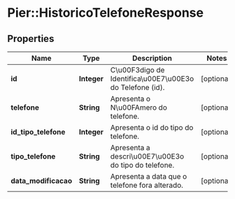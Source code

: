 # Pier::HistoricoTelefoneResponse

## Properties
Name | Type | Description | Notes
------------ | ------------- | ------------- | -------------
**id** | **Integer** | C\u00F3digo de Identifica\u00E7\u00E3o do Telefone (id). | [optional] 
**telefone** | **String** | Apresenta o N\u00FAmero do telefone. | [optional] 
**id_tipo_telefone** | **Integer** | Apresenta o id do tipo do telefone. | [optional] 
**tipo_telefone** | **String** | Apresenta a descri\u00E7\u00E3o do tipo do telefone. | [optional] 
**data_modificacao** | **String** | Apresenta a data que o telefone fora alterado. | [optional] 



